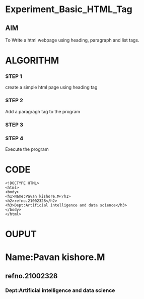 # Experiment_Basic_HTML_Tag

## AIM
To Write a html webpage using heading, paragraph and list tags.

# ALGORITHM
### STEP 1
create a simple html page using heading tag
### STEP 2
Add a paragragh tag to the program
### STEP 3

### STEP 4
Execute the program

# CODE
~~~
<!DOCTYPE HTML>
<html>
<body>
<h1>Name:Pavan kishore.M</h1>
<h2>refno.21002328</h2>
<h3>Dept:Artificial intelligence and data science</h3>
</body>
</html>
~~~

# OUPUT
<!DOCTYPE HTML>
<html>
<body>
<h1>Name:Pavan kishore.M</h1>
<h2>refno.21002328</h2>
<h3>Dept:Artificial intelligence and data science</h3>
</body>
</html>